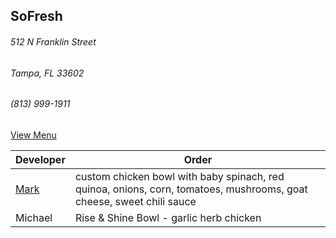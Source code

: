 
## SoFresh
###### 512 N Franklin Street
###### Tampa, FL 33602
###### (813) 999-1911

[View Menu](https://order.lovesofresh.com/location/downtown%20tampa/pickup/5faef5856765d420316e58aa)


Developer     | Order
--------------|---------------------
[Mark](http://github.com/mark-smithtb)              | custom chicken bowl with baby spinach, red quinoa, onions, corn, tomatoes, mushrooms, goat cheese, sweet chili sauce
Michael          | Rise & Shine Bowl - garlic herb chicken
